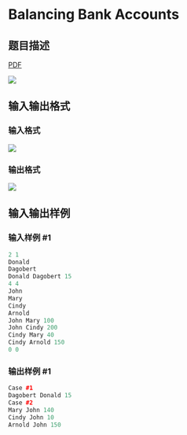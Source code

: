 # Balancing Bank Accounts

## 题目描述

[problemUrl]: https://uva.onlinejudge.org/index.php?option=com_onlinejudge&Itemid=8&category=7&page=show_problem&problem=479

[PDF](https://uva.onlinejudge.org/external/5/p538.pdf)

![](https://cdn.luogu.com.cn/upload/vjudge_pic/UVA538/f089788bfa47d4871f8bfc8b115569e6de9da470.png)

## 输入输出格式

### 输入格式

![](https://cdn.luogu.com.cn/upload/vjudge_pic/UVA538/9b6b13cb1e14ec923952c4459172720de618c2ef.png)

### 输出格式

![](https://cdn.luogu.com.cn/upload/vjudge_pic/UVA538/359be3f9f9116f0d7717affc76991cdb69d6bc3c.png)

## 输入输出样例

### 输入样例 #1

```cpp
2 1
Donald
Dagobert
Donald Dagobert 15
4 4
John
Mary
Cindy
Arnold
John Mary 100
John Cindy 200
Cindy Mary 40
Cindy Arnold 150
0 0
```


### 输出样例 #1

```cpp
Case #1
Dagobert Donald 15
Case #2
Mary John 140
Cindy John 10
Arnold John 150
```


